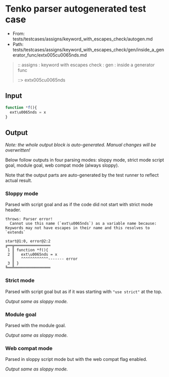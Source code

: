# Tenko parser autogenerated test case

- From: tests/testcases/assigns/keyword_with_escapes_check/autogen.md
- Path: tests/testcases/assigns/keyword_with_escapes_check/gen/inside_a_generator_func/extx005cu0065nds.md

> :: assigns : keyword with escapes check : gen : inside a generator func
>
> ::> extx005cu0065nds

## Input


`````js
function *f(){
  ext\u0065nds = x
}
`````

## Output

_Note: the whole output block is auto-generated. Manual changes will be overwritten!_

Below follow outputs in four parsing modes: sloppy mode, strict mode script goal, module goal, web compat mode (always sloppy).

Note that the output parts are auto-generated by the test runner to reflect actual result.

### Sloppy mode

Parsed with script goal and as if the code did not start with strict mode header.

`````
throws: Parser error!
  Cannot use this name (`ext\u0065nds`) as a variable name because: Keywords may not have escapes in their name and this resolves to `extends`

start@1:0, error@2:2
╔══╦════════════════
 1 ║ function *f(){
 2 ║   ext\u0065nds = x
   ║   ^^^^^^^^^^^^------- error
 3 ║ }
╚══╩════════════════

`````

### Strict mode

Parsed with script goal but as if it was starting with `"use strict"` at the top.

_Output same as sloppy mode._

### Module goal

Parsed with the module goal.

_Output same as sloppy mode._

### Web compat mode

Parsed in sloppy script mode but with the web compat flag enabled.

_Output same as sloppy mode._
